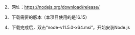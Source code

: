 2、网址：https://nodejs.org/download/release/
 
3、下载需要的版本（本项目使用的是16.15）
 
4、下载完成后，双击“node-v11.5.0-x64.msi”，开始安装Node.js
